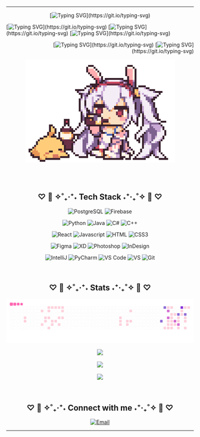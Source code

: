 ---------------

<!-- Typing -->
<div align="center">

[![Typing SVG](https://readme-typing-svg.demolab.com?font=Pixelify+Sans&size=40&pause=1000&color=FF69B4&width=350&lines=Annyeong+Haseyo+!;)](https://git.io/typing-svg)
</div>

<div align="left">
  
[![Typing SVG](https://readme-typing-svg.demolab.com?font=Pixelify+Sans&size=30&pause=1000&color=9370DB&width=350&lines=Hello!;)](https://git.io/typing-svg)
[![Typing SVG](https://readme-typing-svg.demolab.com?font=Pixelify+Sans&size=30&pause=1000&color=9370DB&width=370&lines=Hola!;)](https://git.io/typing-svg)
[![Typing SVG](https://readme-typing-svg.demolab.com?font=Pixelify+Sans&size=30&pause=1000&color=9370DB&width=100&lines=Ciao!;)](https://git.io/typing-svg)
</div>

<div align="right">

[![Typing SVG](https://readme-typing-svg.demolab.com?font=Pixelify+Sans&size=30&pause=1000&color=FF69B4&width=360&lines=Hallo!;)](https://git.io/typing-svg)
[![Typing SVG](https://readme-typing-svg.demolab.com?font=Pixelify+Sans&size=30&pause=1000&color=FF69B4&width=300&lines=Bonjour!;)](https://git.io/typing-svg)

</div>


<!-- Anime Gif -->
<div align="center">
  <img src="anime.gif" alt="Anime GIF">
</div>

<br><br>
<!-- Tech Stacks -->
<div align="center">
  
## ♡ 🌸 ✧˚₊‧⁺˖ Tech Stack ˖⁺‧₊˚✧ 🌸 ♡

</div>

<div align="center">

  ![PostgreSQL](https://img.shields.io/badge/PostgreSQL-336791?style=for-the-badge&logo=postgresql&logoColor=white)
  ![Firebase](https://img.shields.io/badge/Firebase-FFCA28?style=for-the-badge&logo=firebase&logoColor=black)
  
  ![Python](https://img.shields.io/badge/Python-3776AB?style=for-the-badge&logo=python&logoColor=white)
  ![Java](https://img.shields.io/badge/Java-007396?style=for-the-badge&logo=java&logoColor=white)
  ![C#](https://img.shields.io/badge/C%23-239120?style=for-the-badge&logo=c-sharp&logoColor=white)
  ![C++](https://img.shields.io/badge/C%2B%2B-00599C?style=for-the-badge&logo=c%2B%2B&logoColor=white)

  ![React](https://img.shields.io/badge/-React-61DBFB?style=for-the-badge&labelColor=black&logo=react&logoColor=61DBFB)
  ![Javascript](https://img.shields.io/badge/Javascript-F0DB4F?style=for-the-badge&labelColor=black&logo=javascript&logoColor=F0DB4F)
  ![HTML](https://img.shields.io/badge/HTML5-E34F26?style=for-the-badge&logo=html5&logoColor=white)
  ![CSS3](https://img.shields.io/badge/CSS3-1572B6?style=for-the-badge&logo=css3&logoColor=white)

  ![Figma](https://img.shields.io/badge/Figma-F24E1E?style=for-the-badge&logo=figma&logoColor=white)
  ![XD](https://img.shields.io/badge/Adobe%20XD-31A8FF?style=for-the-badge&logo=adobe%20xd&logoColor=40E0D0)
  ![Photoshop](https://img.shields.io/badge/Adobe%20Photoshop-0066CC?style=for-the-badge&logo=adobe%20photoshop&logoColor=00FFFF)
  ![InDesign](https://img.shields.io/badge/Adobe%20InDesign-FF3366?style=for-the-badge&logo=adobe%20indesign&logoColor=20B2AA)

  ![IntelliJ](https://img.shields.io/badge/IntelliJ%20IDEA-000000?style=for-the-badge&logo=intellij-idea&logoColor=white)
  ![PyCharm](https://img.shields.io/badge/PyCharm-000000?style=for-the-badge&logo=pycharm&logoColor=white)
  ![VS Code](https://img.shields.io/badge/Visual%20Studio%20Code-0078d7?style=for-the-badge&logo=visual-studio-code&logoColor=white)
  ![VS](https://img.shields.io/badge/Visual%20Studio-5C2D91?style=for-the-badge&logo=visual-studio&logoColor=white)
  ![Git](https://img.shields.io/badge/Git-F05032?style=for-the-badge&logo=git&logoColor=white)
  
</div>

<br>
<!-- Snake -->
<div align="center">
  
## ♡ 🌸 ✧˚₊‧⁺˖ Stats ˖⁺‧₊˚✧ 🌸 ♡
</div>

<div align="center">
  
  ![snake gif](https://github.com/belinda-hagen/belinda-hagen/blob/output/pink-purple.gif)
</div>


<!-- Stats -->
<div align="center">
  
  <img src="https://github-readme-stats.vercel.app/api?username=belinda-hagen&theme=synthwave&hide_border=true&include_all_commits=true&count_private=true" width="55%" /> </br>
  
  <img src="https://github-readme-streak-stats.herokuapp.com?user=belinda-hagen&theme=synthwave&hide_border=true&date_format=M%20j%5B%2C%20Y%5D" width="50%" /> </br>
  
  <img src="https://github-readme-stats.vercel.app/api/top-langs/?username=belinda-hagen&theme=synthwave&hide_border=true&include_all_commits=true&count_private=true&layout=compact" width="36%" /> </br>
</div>

<br>
<!-- Social -->
<div align="center">
  
## ♡ 🌸 ✧˚₊‧⁺˖ Connect with me ˖⁺‧₊˚✧ 🌸 ♡
</div>

<div align="center">

[![Email](https://img.shields.io/badge/Email-D14836?style=for-the-badge&logo=gmail&logoColor=white)](mailto:belinda.hagen44@gmail.com)
</div>

--------------









